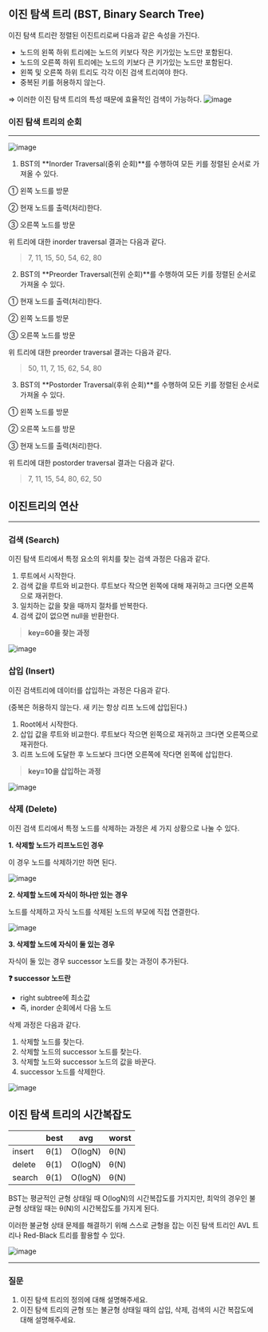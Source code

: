 ## 이진 탐색 트리 (BST, Binary Search Tree)

이진 탐색 트리란 정렬된 이진트리로써 다음과 같은 속성을 가진다.

- 노드의 왼쪽 하위 트리에는 노드의 키보다 작은 키가있는 노드만 포함된다.
- 노드의 오른쪽 하위 트리에는 노드의 키보다 큰 키가있는 노드만 포함된다.
- 왼쪽 및 오른쪽 하위 트리도 각각 이진 검색 트리여야 한다.
- 중복된 키를 허용하지 않는다.

⇒ 이러한 이진 탐색 트리의 특성 때문에 효율적인 검색이 가능하다.
![image](https://github.com/user-attachments/assets/0eaceb7f-1dca-4c78-ac4d-58fe75419913)


### 이진 탐색 트리의 순회

---

![image](https://github.com/user-attachments/assets/b6be2ed7-faeb-4f30-ac89-4edb14fa0823)


1. BST의 **Inorder Traversal(중위 순회)**를 수행하여 모든 키를 정렬된 순서로 가져올 수 있다.

① 왼쪽 노드를 방문

② 현재 노드를 출력(처리)한다.

③ 오른쪽 노드를 방문

위 트리에 대한 inorder traversal 결과는 다음과 같다.

> 7, 11, 15, 50, 54, 62, 80
> 

2. BST의 **Preorder Traversal(전위 순회)**를 수행하여 모든 키를 정렬된 순서로 가져올 수 있다.

① 현재 노드를 출력(처리)한다.

② 왼쪽 노드를 방문

③ 오른쪽 노드를 방문

위 트리에 대한 preorder traversal 결과는 다음과 같다.

> 50, 11, 7, 15, 62, 54, 80
> 

3. BST의 **Postorder Traversal(후위 순회)**를 수행하여 모든 키를 정렬된 순서로 가져올 수 있다.

① 왼쪽 노드를 방문

② 오른쪽 노드를 방문

③ 현재 노드를 출력(처리)한다.

위 트리에 대한 postorder traversal 결과는 다음과 같다.

> 7, 11, 15, 54, 80, 62, 50
> 

## 이진트리의 연산

---

### 검색 (Search)

이진 탐색 트리에서 특정 요소의 위치를 찾는 검색 과정은 다음과 같다.

1. 루트에서 시작한다.
2. 검색 값을 루트와 비교한다. 루트보다 작으면 왼쪽에 대해 재귀하고 크다면 오른쪽으로 재귀한다.
3. 일치하는 값을 찾을 때까지 절차를 반복한다.
4. 검색 값이 없으면 null을 반환한다.

> **key=60을 찾는 과정**
> 

![image](https://github.com/user-attachments/assets/6bed43ac-6b93-4fd3-9ffc-a491394c3db0)


### 삽입 (Insert)

이진 검색트리에 데이터를 삽입하는 과정은 다음과 같다.

(중복은 허용하지 않는다. 새 키는 항상 리프 노드에 삽입된다.)

1. Root에서 시작한다.
2. 삽입 값을 루트와 비교한다. 루트보다 작으면 왼쪽으로 재귀하고 크다면 오른쪽으로 재귀한다.
3. 리프 노드에 도달한 후 노드보다 크다면 오른쪽에 작다면 왼쪽에 삽입한다.

> **key=10을 삽입하는 과정**
>

![image](https://github.com/user-attachments/assets/70595afa-f8ca-4892-b702-6718df8804b8)


### 삭제 (Delete)

이진 검색 트리에서 특정 노드를 삭제하는 과정은 세 가지 상황으로 나눌 수 있다.

**1. 삭제할 노드가 리프노드인 경우**

이 경우 노드를 삭제하기만 하면 된다.

![image](https://github.com/user-attachments/assets/87298b1d-5096-4fe8-97b5-027ed83b9ddd)


**2. 삭제할 노드에 자식이 하나만 있는 경우**

노드를 삭제하고 자식 노드를 삭제된 노드의 부모에 직접 연결한다.

![image](https://github.com/user-attachments/assets/593294dc-13bf-4772-a74f-ee3f4f71ec48)


**3. 삭제할 노드에 자식이 둘 있는 경우**

자식이 둘 있는 경우 successor 노드를 찾는 과정이 추가된다.

**❓ successor 노드란**

- right subtree에 최소값
- 즉, inorder 순회에서 다음 노드

삭제 과정은 다음과 같다.

1. 삭제할 노드를 찾는다.
2. 삭제할 노드의 successor 노드를 찾는다.
3. 삭제할 노드와 successor 노드의 값을 바꾼다.
4. successor 노드를 삭제한다.

![image](https://github.com/user-attachments/assets/48357091-7b1d-4c86-930e-b12a19bcde6d)


## 이진 탐색 트리의 시간복잡도

|  | best | avg | worst |
| --- | --- | --- | --- |
| insert | θ(1) | O(logN) | θ(N) |
| delete | θ(1) | O(logN) | θ(N) |
| search | θ(1) | O(logN) | θ(N) |

BST는 평균적인 균형 상태일 때 O(logN)의 시간복잡도를 가지지만, 최악의 경우인 불균형 상태일 때는 θ(N)의 시간복잡도를 가지게 된다.

이러한 불균형 상태 문제를 해결하기 위해 스스로 균형을 잡는 이진 탐색 트리인 AVL 트리나 Red-Black 트리를 활용할 수 있다.

![image](https://github.com/user-attachments/assets/82688be3-af82-48df-bc36-aaeecfc2bf09)

---

### 질문
1. 이진 탐색 트리의 정의에 대해 설명해주세요.
2. 이진 탐색 트리의 균형 또는 불균형 상태일 때의 삽입, 삭제, 검색의 시간 복잡도에 대해 설명해주세요.
